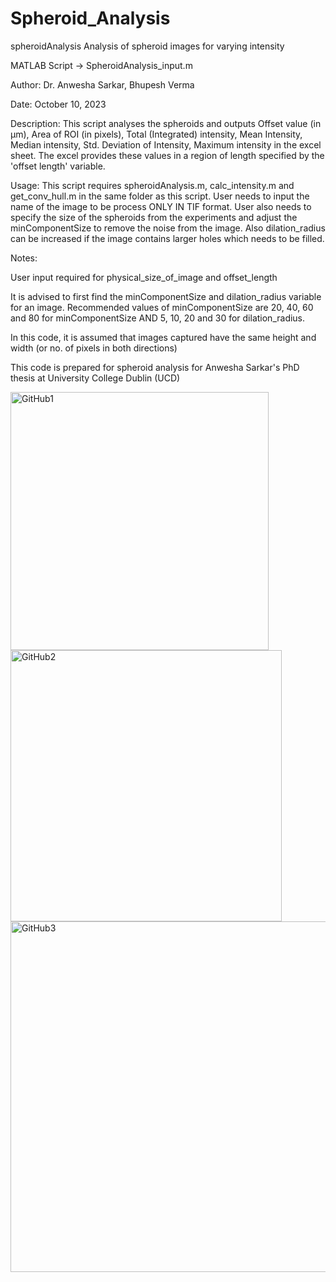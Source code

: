 # Spheroid_Analysis
spheroidAnalysis
Analysis of spheroid images for varying intensity

MATLAB Script -> SpheroidAnalysis_input.m

Author: Dr. Anwesha Sarkar, Bhupesh Verma

Date: October 10, 2023

Description: This script analyses the spheroids and outputs Offset value (in μm), Area of ROI (in pixels), Total (Integrated) intensity, Mean Intensity, Median intensity, Std. Deviation of Intensity, Maximum intensity in the excel sheet. The excel provides these values in a region of length specified by the 'offset length' variable.

Usage: This script requires spheroidAnalysis.m, calc_intensity.m and get_conv_hull.m in the same folder as this script. User needs to input the name of the image to be process ONLY IN TIF format. User also needs to specify the size of the spheroids from the experiments and adjust the minComponentSize to remove the noise from the image. Also dilation_radius can be increased if the image contains larger holes which needs to be filled.

Notes:

User input required for physical_size_of_image and offset_length

It is advised to first find the minComponentSize and dilation_radius variable for an image. Recommended values of minComponentSize are 20, 40, 60 and 80 for minComponentSize AND 5, 10, 20 and 30 for dilation_radius.

In this code, it is assumed that images captured have the same height and width (or no. of pixels in both directions)

This code is prepared for spheroid analysis for Anwesha Sarkar's PhD thesis at University College Dublin (UCD)

<img width="413" alt="GitHub1" src="https://github.com/user-attachments/assets/2cb97264-92f1-4e40-b398-91d29d77fb02" />
<img width="434" alt="GitHub2" src="https://github.com/user-attachments/assets/5eb0dd77-1511-4bac-8bfd-d6868b2a7b4c" />
<img width="561" alt="GitHub3" src="https://github.com/user-attachments/assets/a897eb78-566c-4031-b3fc-86a8bcd07f89" />

